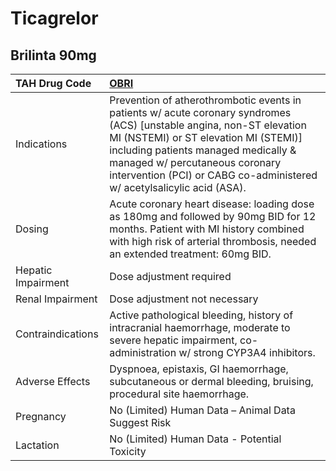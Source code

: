 # Ticagrelor

## Brilinta 90mg

| TAH Drug Code      | [OBRI](https://www.tahsda.org.tw/drugs/hissearch.php?drug_code=OBRI)                                                                                                                                                                                                                                             |
|:-------------------|:-----------------------------------------------------------------------------------------------------------------------------------------------------------------------------------------------------------------------------------------------------------------------------------------------------------------|
| Indications        | Prevention of atherothrombotic events in patients w/ acute coronary syndromes (ACS) [unstable angina, non-ST elevation MI (NSTEMI) or ST elevation MI (STEMI)] including patients managed medically & managed w/ percutaneous coronary intervention (PCI) or CABG co-administered w/ acetylsalicylic acid (ASA). |
| Dosing             | Acute coronary heart disease: loading dose as 180mg and followed by 90mg BID for 12 months. Patient with MI history combined with high risk of arterial thrombosis, needed an extended treatment: 60mg BID.                                                                                                      |
| Hepatic Impairment | Dose adjustment required                                                                                                                                                                                                                                                                                         |
| Renal Impairment   | Dose adjustment not necessary                                                                                                                                                                                                                                                                                    |
| Contraindications  | Active pathological bleeding, history of intracranial haemorrhage, moderate to severe hepatic impairment, co-administration w/ strong CYP3A4 inhibitors.                                                                                                                                                         |
| Adverse Effects    | Dyspnoea, epistaxis, GI haemorrhage, subcutaneous or dermal bleeding, bruising, procedural site haemorrhage.                                                                                                                                                                                                     |
| Pregnancy          | No (Limited) Human Data – Animal Data Suggest Risk                                                                                                                                                                                                                                                               |
| Lactation          | No (Limited) Human Data - Potential Toxicity                                                                                                                                                                                                                                                                     |

